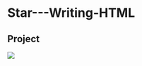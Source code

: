# Star---Writing-HTML
## Project
![](https://thumbs.gfycat.com/WealthyPoisedCrocodileskink-size_restricted.gif)
